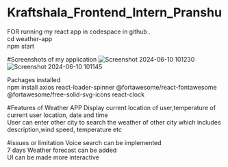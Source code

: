 # Kraftshala_Frontend_Intern_Pranshu
FOR running my react app in codespace in github .</br>
cd weather-app</br> npm start </br>

#Screenshots of my application 
![Screenshot 2024-06-10 101230](https://github.com/PranshuRawat/Kraftshala_Frontend_Intern_Pranshu/assets/135404533/f523a273-e0fb-4dc3-88cd-45a71a7f1bc7)
![Screenshot 2024-06-10 101145](https://github.com/PranshuRawat/Kraftshala_Frontend_Intern_Pranshu/assets/135404533/d6a579fb-bcd4-47a2-b583-dc010567751e)

Pachages installed</br>
npm install axios react-loader-spinner @fortawesome/react-fontawesome @fortawesome/free-solid-svg-icons react-clock</br>

#Features of Weather APP
Display current location of user,temperature of current user location, date and time </br>
User can enter other city to search the weather of other city which includes description,wind speed, temperature etc </br>

#issues or limitation
 Voice search can be implemented </br>
 7 days Weather forecast can be added </br>
 UI can be made more interactive </br>

